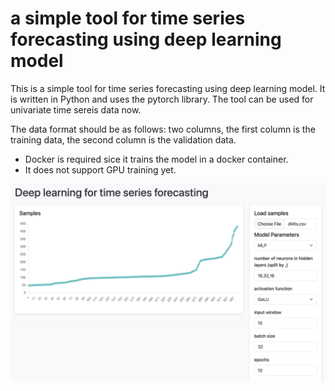 # a simple tool for time series forecasting using deep learning model
This is a simple tool for time series forecasting using deep learning model. It is written in Python and uses the pytorch library. The tool can be used for univariate time sereis data now.

The data format should be as follows: two columns, the first column is the training data, the second column is the validation data.

- Docker is required sice it trains the model in a docker container.
- It does not support GPU training yet.

![alt text](ui.png)